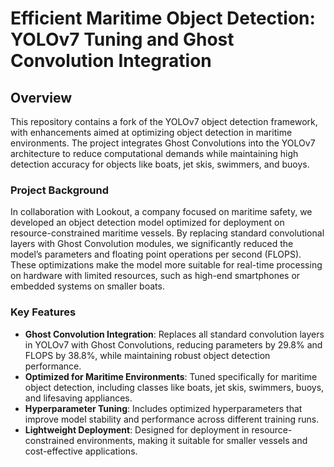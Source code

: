 # Efficient Maritime Object Detection: YOLOv7 Tuning and Ghost Convolution Integration

## Overview
This repository contains a fork of the YOLOv7 object detection framework, with enhancements aimed at optimizing object detection in maritime environments. The project integrates Ghost Convolutions into the YOLOv7 architecture to reduce computational demands while maintaining high detection accuracy for objects like boats, jet skis, swimmers, and buoys.

### Project Background
In collaboration with Lookout, a company focused on maritime safety, we developed an object detection model optimized for deployment on resource-constrained maritime vessels. By replacing standard convolutional layers with Ghost Convolution modules, we significantly reduced the model’s parameters and floating point operations per second (FLOPS). These optimizations make the model more suitable for real-time processing on hardware with limited resources, such as high-end smartphones or embedded systems on smaller boats.

### Key Features
- **Ghost Convolution Integration**: Replaces all standard convolution layers in YOLOv7 with Ghost Convolutions, reducing parameters by 29.8% and FLOPS by 38.8%, while maintaining robust object detection performance.
- **Optimized for Maritime Environments**: Tuned specifically for maritime object detection, including classes like boats, jet skis, swimmers, buoys, and lifesaving appliances.
- **Hyperparameter Tuning**: Includes optimized hyperparameters that improve model stability and performance across different training runs.
- **Lightweight Deployment**: Designed for deployment in resource-constrained environments, making it suitable for smaller vessels and cost-effective applications.
